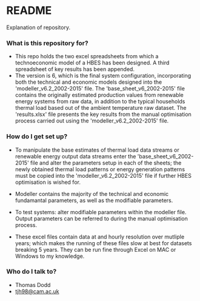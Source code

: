 # README #

Explanation of repository.

### What is this repository for? ###

* This repo holds the two excel spreadsheets from which a technoeconomic model of a HBES has been designed. A third spreadsheet of key results has been appended.
* The version is 6, which is the final system configuration, incorporating both the technical and economic models designed into the 'modeller_v6.2_2002-2015' file. The 'base_sheet_v6_2002-2015' file contains the originally estimated production values from renewable energy systems from raw data, in addition to the typical households thermal load based out of the ambient temperature raw dataset. The 'results.xlsx' file presents the key results from the manual optimisation process carried out using the 'modeller_v6.2_2002-2015' file.

### How do I get set up? ###

* To manipulate the base estimates of  thermal load data streams or renewable energy output data streams enter the 'base_sheet_v6_2002-2015' file and alter the parameters setup in each of the sheets; the newly obtained thermal load patterns or energy generation patterns must be copied into the 'modeller_v6.2_2002-2015' file if further HBES optimisation is wished for.

* Modeller contains the majority of the technical and economic fundamantal parameters, as well as the modifiable parameters.

* To test systems: alter modifiable parameters within the modeller file. Output parameters can be referred to during the manual optimisation process.

* These excel files contain data at and hourly resolution over mutliple years; which makes the running of these files slow at best for datasets breaking 5 years. They can be run fine through Excel on MAC or Windows to my knowledge.

### Who do I talk to? ###

* Thomas Dodd
* tjh98@cam.ac.uk
